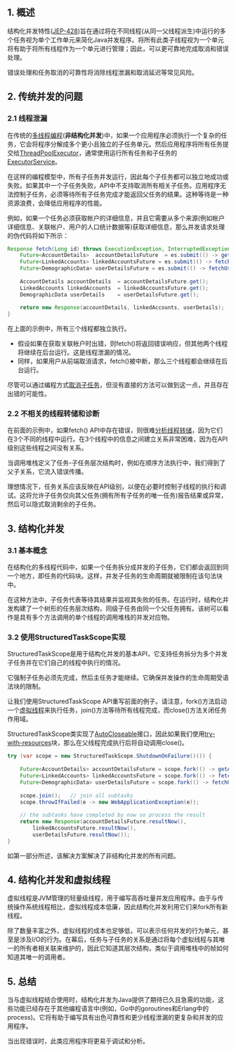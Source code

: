 ## 1. 概述

结构化并发特性([JEP-428](https://openjdk.org/jeps/428))旨在通过将在不同线程(从同一父线程派生)中运行的多个任务视为单个工作单元来简化Java并发程序。将所有此类子线程视为一个单元将有助于将所有线程作为一个单元进行管理；因此，可以更可靠地完成取消和错误处理。

错误处理和任务取消的可靠性将消除线程泄漏和取消延迟等常见风险。

## 2. 传统并发的问题

### 2.1 线程泄漏

在传统的[多线程编程](https://howtodoinjava.com/series/java-concurrency/)(**非结构化并发**)中，如果一个应用程序必须执行一个复杂的任务，它会将程序分解成多个更小且独立的子任务单元。然后应用程序将所有任务提交给[ThreadPoolExecutor](https://howtodoinjava.com/java/multi-threading/java-thread-pool-executor-example/)，通常使用运行所有任务和子任务的[ExecutorService](https://howtodoinjava.com/java/multi-threading/executor-service-example/)。

在这样的编程模型中，所有子任务并发运行，因此每个子任务都可以独立地成功或失败。如果其中一个子任务失败，API中不支持取消所有相关子任务。应用程序无法控制子任务，必须等待所有子任务完成才能返回父任务的结果。这种等待是一种资源浪费，会降低应用程序的性能。

例如，如果一个任务必须获取帐户的详细信息，并且它需要从多个来源(例如帐户详细信息、关联帐户、用户的人口统计数据等)获取详细信息，那么并发请求处理的伪代码将如下所示：

```java
Response fetch(Long id) throws ExecutionException, InterruptedException {
    Future<AccountDetails>  accountDetailsFuture  = es.submit(() -> getAccountDetails(id));
    Future<LinkedAccounts> linkedAccountsFuture = es.submit(() -> fetchLinkedAccounts(id));
    Future<DemographicData> userDetailsFuture = es.submit(() -> fetchUserDetails(id));
    
    AccountDetails accountDetails  = accountDetailsFuture.get();
    LinkedAccounts linkedAccounts  = linkedAccountsFuture.get();
    DemographicData userDetails    = userDetailsFuture.get();
    
    return new Response(accountDetails, linkedAccounts, userDetails);
}
```

在上面的示例中，所有三个线程都独立执行。

-   假设如果在获取关联帐户时出错，则fetch()将返回错误响应，但其他两个线程将继续在后台运行。这是线程泄漏的情况。
-   同样，如果用户从前端取消请求，fetch()被中断，那么三个线程都会继续在后台运行。

尽管可以通过编程方式[取消子任务](https://howtodoinjava.com/java/multi-threading/executor-service-cancel-task/)，但没有直接的方法可以做到这一点，并且存在出错的可能性。

### 2.2 不相关的线程转储和诊断

在前面的示例中，如果fetch() API中存在错误，则很难[分析线程转储](https://howtodoinjava.com/java/how-to-get-thread-dump-in-linux-using-jstack/)，因为它们在3个不同的线程中运行。在3个线程中的信息之间建立关系非常困难，因为在API级别这些线程之间没有关系。

当调用堆栈定义了任务-子任务层次结构时，例如在顺序方法执行中，我们得到了父子关系，它流入错误传播。

理想情况下，任务关系应该反映在API级别，以便在必要时控制子线程的执行和调试。这将允许子任务仅向其父任务(拥有所有子任务的唯一任务)报告结果或异常，然后可以隐式取消剩余的子任务。

## 3. 结构化并发

### 3.1 基本概念

在结构化的多线程代码中，如果一个任务拆分成并发的子任务，它们都会返回到同一个地方，即任务的代码块。这样，并发子任务的生命周期就被限制在该句法块中。

在这种方法中，子任务代表等待其结果并监视其失败的任务。在运行时，结构化并发构建了一个树形的任务层次结构，同级子任务由同一个父任务拥有。该树可以看作是具有多个方法调用的单个线程的调用堆栈的并发对应物。

### 3.2 使用StructuredTaskScope实现

StructuredTaskScope是用于结构化并发的基本API，它支持任务拆分为多个并发子任务并在它们自己的线程中执行的情况。

它强制子任务必须先完成，然后主任务才能继续。它确保并发操作的生命周期受语法块的限制。

让我们使用StructuredTaskScope API重写前面的例子。请注意，fork()方法启动一个[虚拟线程](https://howtodoinjava.com/java/multi-threading/virtual-threads/)来执行任务，join()方法等待所有线程完成，而close()方法关闭任务作用域。

StructuredTaskScope类实现了[AutoCloseable](https://howtodoinjava.com/java/basics/java-cleaners/)接口，因此如果我们使用[try-with-resources](https://howtodoinjava.com/java/try-with-resources/)块，那么在父线程完成执行后将自动调用close()。

```java
try (var scope = new StructuredTaskScope.ShutdownOnFailure()()) {
    
    Future<AccountDetails> accountDetailsFuture = scope.fork(() -> getAccountDetails(id));
    Future<LinkedAccounts> linkedAccountsFuture = scope.fork(() -> fetchLinkedAccounts(id));
    Future<DemographicData> userDetailsFuture = scope.fork(() -> fetchUserDetails(id));
    
    scope.join();	// join all subtasks
    scope.throwIfFailed(e -> new WebApplicationException(e));
    
    // the subtasks have completed by now so process the result
    return new Response(accountDetailsFuture.resultNow(),
	    linkedAccountsFuture.resultNow(),
	    userDetailsFuture.resultNow());
}
```

如第一部分所述，该解决方案解决了非结构化并发的所有问题。

## 4. 结构化并发和虚拟线程

虚拟线程是JVM管理的轻量级线程，用于编写高吞吐量并发应用程序。由于与传统操作系统线程相比，虚拟线程成本低廉，因此结构化并发利用它们来fork所有新线程。

除了数量丰富之外，虚拟线程的成本也足够低，可以表示任何并发的行为单元，甚至是涉及I/O的行为。在幕后，任务与子任务的关系是通过将每个虚拟线程与其唯一的所有者相关联来维护的，因此它知道其层次结构，类似于调用堆栈中的帧如何知道其唯一的调用者。

## 5. 总结

当与虚拟线程结合使用时，结构化并发为Java提供了期待已久且急需的功能，这些功能已经存在于其他编程语言中(例如，Go中的goroutines和Erlang中的process)。它将有助于编写具有出色可靠性和更少线程泄漏的更复杂和并发的应用程序。

当出现错误时，此类应用程序将更易于调试和分析。